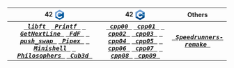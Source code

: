 [l]: https://github.com/Kobii1k/SpeedRunners-2D-Platformer

[l2]: https://github.com/Kobii1k/Printf
[l3]: https://github.com/Kobii1k/GNL
[l4]: https://github.com/Kobii1k/big_Libft
[l5]: https://github.com/Kobii1k/FdF
[l6]: https://github.com/Kobii1k/push_swap
[l7]: https://github.com/Kobii1k/Pipex
[l8]: https://github.com/Cpapot/MiniShell
[l9]: https://github.com/Kobii1k/Philosophers
[l10]: https://github.com/Kobii1k/Cub3d
[l21]: https://github.com/Kobii1k/cpp00
[l22]: https://github.com/Kobii1k/cpp01
[l23]: https://github.com/Kobii1k/cpp02
[l24]: https://github.com/Kobii1k/cpp03
[l25]: https://github.com/Kobii1k/cpp04
[l26]: https://github.com/Kobii1k/cpp05
[l27]: https://github.com/Kobii1k/cpp06
[l28]: https://github.com/Kobii1k/cpp07
[l29]: https://github.com/Kobii1k/cpp08
[l30]: https://github.com/Kobii1k/cpp09

| 42 <img align="center" height="24" width="24" src="https://github.com/devicons/devicon/blob/master/icons/c/c-original.svg" alt="c"> | 42 <img align="center" height="24" width="24" src="https://github.com/devicons/devicon/blob/master/icons/cplusplus/cplusplus-original.svg" alt="c"> | Others |
| :----: | :----: | :----: |
|[<kbd> ***libft*** </kbd>][l4] [<kbd> ***Printf*** </kbd>][l2] [<kbd> ***GetNextLine*** </kbd>][l3] [<kbd> ***FdF*** </kbd>][l5] [<kbd> ***push_swap*** </kbd>][l6] [<kbd> ***Pipex*** </kbd>][l7] [<kbd> ***Minishell*** </kbd>][l8] [<kbd> ***Philosophers*** </kbd>][l9] [<kbd> ***Cub3d*** </kbd>][l10] | [<kbd> ***cpp00*** </kbd>][l21] [<kbd> ***cpp01*** </kbd>][l22] [<kbd> ***cpp02*** </kbd>][l23] [<kbd> ***cpp03*** </kbd>][l24] [<kbd> ***cpp04*** </kbd>][l25] [<kbd> ***cpp05*** </kbd>][l26] [<kbd> ***cpp06*** </kbd>][l27] [<kbd> ***cpp07*** </kbd>][l28] [<kbd> ***cpp08*** </kbd>][l29] [<kbd> ***cpp09*** </kbd>][l30] | [<kbd> ***Speedrunners-remake*** </kbd>][l] |

#
